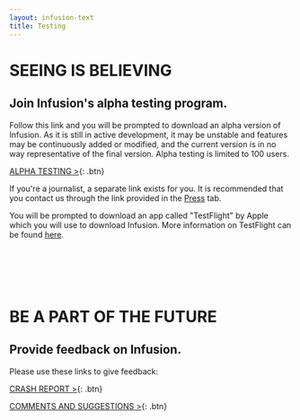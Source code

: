 ```yaml
---
layout: infusion-text
title: Testing
---
```

# SEEING IS BELIEVING
## Join Infusion's alpha testing program.

Follow this link and you will be prompted to download an alpha version of Infusion. As it is still in active development, it may be unstable and features may be continuously added or modified, and the current version is in no way representative of the final version. Alpha testing is limited to 100 users.

[ALPHA TESTING >](https://testflight.apple.com/join/ip7ErP0Y){: .btn}

If you're a journalist, a separate link exists for you. It is recommended that you contact us through the link provided in the [Press](/infusion/press.html) tab.

You will be prompted to download an app called "TestFlight" by Apple which you will use to download Infusion. More information on TestFlight can be found [here](https://testflight.apple.com/).

<a name="feedback"></a>
<br/><br/>
<br/><br/>

# BE A PART OF THE FUTURE
## Provide feedback on Infusion.

Please use these links to give feedback:

[CRASH REPORT >](https://www.surveymonkey.com/r/C76WQT5){: .btn}

[COMMENTS AND SUGGESTIONS >](https://www.surveymonkey.com/r/NRBC9V2){: .btn}